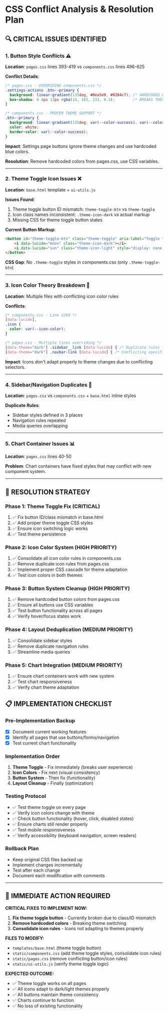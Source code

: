 # CSS Conflict Analysis & Resolution Plan

## 🔍 CRITICAL ISSUES IDENTIFIED

### 1. **Button Style Conflicts** ⚠️
**Location**: `pages.css` lines 393-419 vs `components.css` lines 496-625

**Conflict Details**:
```css
/* pages.css - OVERRIDING components.css */
.settings-actions .btn--primary {
  background: linear-gradient(135deg, #0ea5e9, #0284c7); /* HARDCODED COLORS */
  box-shadow: 0 4px 12px rgba(14, 165, 233, 0.3);        /* BREAKS THEME */
}

/* components.css - PROPER THEME SUPPORT */
.btn--primary {
  background: linear-gradient(135deg, var(--color-success), var(--color-success-dark));
  color: white;
  border-color: var(--color-success);
}
```

**Impact**: Settings page buttons ignore theme changes and use hardcoded blue colors.

**Resolution**: Remove hardcoded colors from pages.css, use CSS variables.

---

### 2. **Theme Toggle Icon Issues** ❌
**Location**: `base.html` template + `ui-utils.js`

**Issues Found**:
1. Theme toggle button ID mismatch: `theme-toggle-btn` vs `theme-toggle`
2. Icon class names inconsistent: `.theme-icon-dark` vs actual markup
3. Missing CSS for theme toggle button states

**Current Button Markup**:
```html
<button id="theme-toggle-btn" class="theme-toggle" aria-label="Toggle theme">
    <i data-lucide="moon" class="theme-icon-dark"></i>
    <i data-lucide="sun" class="theme-icon-light" style="display: none;"></i>
</button>
```

**CSS Gap**: No `.theme-toggle` styles in components.css (only `.theme-toggle-btn`)

---

### 3. **Icon Color Theory Breakdown** 🎨
**Location**: Multiple files with conflicting icon color rules

**Conflicts**:
```css
/* components.css - Line 2299 */
[data-lucide],
.icon {
  color: var(--icon-color);
}

/* pages.css - Multiple lines overriding */
[data-theme="dark"] .sidebar__link [data-lucide] { /* Duplicate rules */ }
[data-theme="dark"] .navbar-link [data-lucide] { /* Conflicting specificity */ }
```

**Impact**: Icons don't adapt properly to theme changes due to conflicting selectors.

---

### 4. **Sidebar/Navigation Duplicates** 📱
**Location**: `pages.css` vs `components.css` + `base.html` inline styles

**Duplicate Rules**:
- Sidebar styles defined in 3 places
- Navigation rules repeated
- Media queries overlapping

---

### 5. **Chart Container Issues** 📊
**Location**: `pages.css` lines 40-50

**Problem**: Chart containers have fixed styles that may conflict with new component system.

---

## 🔧 RESOLUTION STRATEGY

### Phase 1: Theme Toggle Fix (CRITICAL)
1. ✅ Fix button ID/class mismatch in base.html
2. ✅ Add proper theme toggle CSS styles
3. ✅ Ensure icon switching logic works
4. ✅ Test theme persistence

### Phase 2: Icon Color System (HIGH PRIORITY)
1. ✅ Consolidate all icon color rules in components.css
2. ✅ Remove duplicate icon rules from pages.css
3. ✅ Implement proper CSS cascade for theme adaptation
4. ✅ Test icon colors in both themes

### Phase 3: Button System Cleanup (HIGH PRIORITY)
1. ✅ Remove hardcoded button colors from pages.css
2. ✅ Ensure all buttons use CSS variables
3. ✅ Test button functionality across all pages
4. ✅ Verify hover/focus states work

### Phase 4: Layout Deduplication (MEDIUM PRIORITY)
1. ✅ Consolidate sidebar styles
2. ✅ Remove duplicate navigation rules
3. ✅ Streamline media queries

### Phase 5: Chart Integration (MEDIUM PRIORITY)
1. ✅ Ensure chart containers work with new system
2. ✅ Test chart responsiveness
3. ✅ Verify chart theme adaptation

## 📋 IMPLEMENTATION CHECKLIST

### Pre-Implementation Backup
- [x] Document current working features
- [x] Identify all pages that use buttons/forms/navigation
- [x] Test current chart functionality

### Implementation Order
1. **Theme Toggle** - Fix immediately (breaks user experience)
2. **Icon Colors** - Fix next (visual consistency)
3. **Button System** - Then fix (functionality)
4. **Layout Cleanup** - Finally (optimization)

### Testing Protocol
- ✅ Test theme toggle on every page
- ✅ Verify icon colors change with theme
- ✅ Check button functionality (hover, click, disabled states)
- ✅ Ensure charts still render properly
- ✅ Test mobile responsiveness
- ✅ Verify accessibility (keyboard navigation, screen readers)

### Rollback Plan
- Keep original CSS files backed up
- Implement changes incrementally
- Test after each change
- Document each modification with comments

---

## 🚨 IMMEDIATE ACTION REQUIRED

**CRITICAL FIXES TO IMPLEMENT NOW:**

1. **Fix theme toggle button** - Currently broken due to class/ID mismatch
2. **Remove hardcoded colors** - Breaking theme switching
3. **Consolidate icon rules** - Icons not adapting to themes properly

**FILES TO MODIFY:**
- `templates/base.html` (theme toggle button)
- `static/components.css` (add theme toggle styles, consolidate icon rules)
- `static/pages.css` (remove conflicting button/icon rules)
- `static/ui-utils.js` (verify theme toggle logic)

**EXPECTED OUTCOME:**
- ✅ Theme toggle works on all pages
- ✅ All icons adapt to dark/light themes properly
- ✅ All buttons maintain theme consistency
- ✅ Charts continue to function
- ✅ No loss of existing functionality
